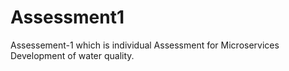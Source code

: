 # Assessment1
Assessement-1 which is individual Assessment for Microservices Development of water quality.
